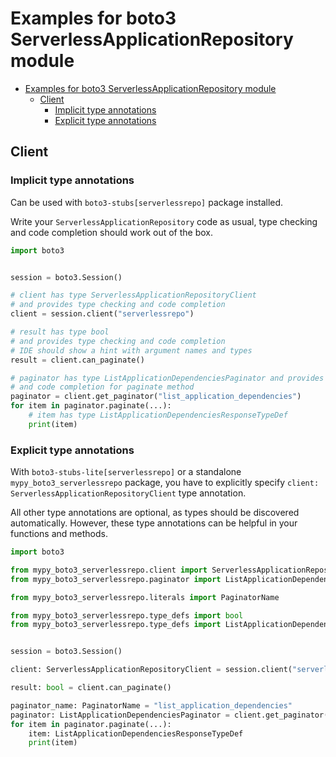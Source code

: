 <a id="examples-for-boto3-serverlessapplicationrepository-module"></a>

# Examples for boto3 ServerlessApplicationRepository module

- [Examples for boto3 ServerlessApplicationRepository module](#examples-for-boto3-serverlessapplicationrepository-module)
  - [Client](#client)
    - [Implicit type annotations](#implicit-type-annotations)
    - [Explicit type annotations](#explicit-type-annotations)

<a id="client"></a>

## Client

<a id="implicit-type-annotations"></a>

### Implicit type annotations

Can be used with `boto3-stubs[serverlessrepo]` package installed.

Write your `ServerlessApplicationRepository` code as usual, type checking and
code completion should work out of the box.

```python
import boto3


session = boto3.Session()

# client has type ServerlessApplicationRepositoryClient
# and provides type checking and code completion
client = session.client("serverlessrepo")

# result has type bool
# and provides type checking and code completion
# IDE should show a hint with argument names and types
result = client.can_paginate()

# paginator has type ListApplicationDependenciesPaginator and provides type checking
# and code completion for paginate method
paginator = client.get_paginator("list_application_dependencies")
for item in paginator.paginate(...):
    # item has type ListApplicationDependenciesResponseTypeDef
    print(item)
```

<a id="explicit-type-annotations"></a>

### Explicit type annotations

With `boto3-stubs-lite[serverlessrepo]` or a standalone
`mypy_boto3_serverlessrepo` package, you have to explicitly specify
`client: ServerlessApplicationRepositoryClient` type annotation.

All other type annotations are optional, as types should be discovered
automatically. However, these type annotations can be helpful in your functions
and methods.

```python
import boto3

from mypy_boto3_serverlessrepo.client import ServerlessApplicationRepositoryClient
from mypy_boto3_serverlessrepo.paginator import ListApplicationDependenciesPaginator

from mypy_boto3_serverlessrepo.literals import PaginatorName

from mypy_boto3_serverlessrepo.type_defs import bool
from mypy_boto3_serverlessrepo.type_defs import ListApplicationDependenciesResponseTypeDef


session = boto3.Session()

client: ServerlessApplicationRepositoryClient = session.client("serverlessrepo")

result: bool = client.can_paginate()

paginator_name: PaginatorName = "list_application_dependencies"
paginator: ListApplicationDependenciesPaginator = client.get_paginator(paginator_name)
for item in paginator.paginate(...):
    item: ListApplicationDependenciesResponseTypeDef
    print(item)
```
